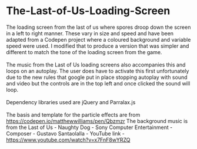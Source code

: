 # The-Last-of-Us-Loading-Screen
The loading screen from the last of us where spores droop down the screen in a left to right manner. These vary in size and speed and have been adapted from a Codepen project where a coloured background and variable speed were used. I modified that to produce a version that was simpler and different to match the tone of the loading screen from the game. <br><br>The music from the Last of Us loading screens also accompanies this and loops on an autoplay. The user does have to activate this first unfortunately due to the new rules that google put in place stopping autoplay with sound and video but the controls are in the top left and once clicked the sound will loop. 
<br><br>
Dependency libraries used are jQuery and Parralax.js
<br><br>
The basis and template for the particle effects are from https://codepen.io/matthewwilliams/pen/Qbzmzr
The background music is from the Last of Us - Naughty Dog - Sony Computer Entertainment - Composer - Gustavo Santaolalla - YouTube link - https://www.youtube.com/watch?v=x7FnF8wYRZQ
